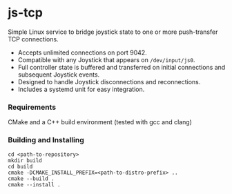 # js-tcp

Simple Linux service to bridge joystick state to one or more push-transfer TCP connections.

* Accepts unlimited connections on port 9042.
* Compatible with any Joystick that appears on `/dev/input/js0`.
* Full controller state is buffered and transferred on initial 
  connections and subsequent Joystick events.
* Designed to handle Joystick disconnections and reconnections.
* Includes a systemd unit for easy integration.

### Requirements

CMake and a C++ build environment (tested with gcc and clang)

### Building and Installing

```shell script
cd <path-to-repository>
mkdir build
cd build
cmake -DCMAKE_INSTALL_PREFIX=<path-to-distro-prefix> ..
cmake --build .
cmake --install .
```
